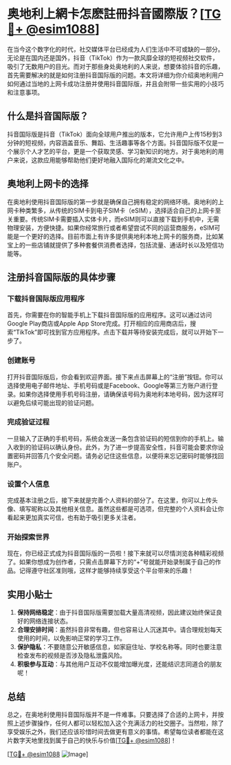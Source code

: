 # 奥地利上網卡怎麽註冊抖音國際版？[[TG💪+ @esim1088](https://t.me/s/esim1088)]

在当今这个数字化的时代，社交媒体平台已经成为人们生活中不可或缺的一部分。无论是在国内还是国外，抖音（TikTok）作为一款风靡全球的短视频社交软件，吸引了无数用户的目光。而对于那些身处奥地利的人来说，想要体验抖音的乐趣，首先需要解决的就是如何注册抖音国际版的问题。本文将详细为你介绍奥地利用户如何通过当地的上网卡成功注册并使用抖音国际版，并且会附带一些实用的小技巧和注意事项。

## 什么是抖音国际版？

抖音国际版是抖音（TikTok）面向全球用户推出的版本，它允许用户上传15秒到3分钟的短视频，内容涵盖音乐、舞蹈、生活趣事等各个方面。抖音国际版不仅是一个展示个人才艺的平台，更是一个获取灵感、学习新知识的地方。对于奥地利的用户来说，这款应用能够帮助他们更好地融入国际化的潮流文化之中。

## 奥地利上网卡的选择

在奥地利使用抖音国际版的第一步就是确保自己拥有稳定的网络环境。奥地利的上网卡种类繁多，从传统的SIM卡到电子SIM卡（eSIM），选择适合自己的上网卡至关重要。传统SIM卡需要插入实体卡片，而eSIM则可以直接下载到手机中，无需物理安装，方便快捷。如果你经常旅行或者希望尝试不同的运营商服务，eSIM可能是一个更好的选择。目前市面上有许多提供奥地利本地上网卡的服务商，比如某宝上的一些店铺就提供了多种套餐供消费者选择，包括流量、通话时长以及短信功能等。

## 注册抖音国际版的具体步骤

### 下载抖音国际版应用程序

首先，你需要在你的智能手机上下载抖音国际版的应用程序。这可以通过访问Google Play商店或Apple App Store完成。打开相应的应用商店后，搜索“TikTok”即可找到官方应用程序。点击下载并等待安装完成后，就可以开始下一步了。

### 创建账号

打开抖音国际版后，你会看到欢迎界面。接下来点击屏幕上的“注册”按钮。你可以选择使用电子邮件地址、手机号码或是Facebook、Google等第三方账户进行登录。如果你选择使用手机号码注册，请确保该号码为奥地利本地号码，因为这样可以避免后续可能出现的验证问题。

### 完成验证过程

一旦输入了正确的手机号码，系统会发送一条包含验证码的短信到你的手机上。输入收到的验证码以确认身份。此外，为了进一步提高安全性，抖音可能会要求你设置密码并回答几个安全问题。请务必记住这些信息，以便将来忘记密码时能够找回账户。

### 设置个人信息

完成基本注册之后，接下来就是完善个人资料的部分了。在这里，你可以上传头像、填写昵称以及其他相关信息。虽然这些都是可选项，但完整的个人资料会让你看起来更加真实可信，也有助于吸引更多关注者。

### 开始探索世界

现在，你已经正式成为抖音国际版的一员啦！接下来就可以尽情浏览各种精彩视频了。如果你想成为创作者，只需点击屏幕下方的“+”号就能开始录制属于自己的作品。记得遵守社区准则哦，这样才能够持续享受这个平台带来的乐趣！

## 实用小贴士

1. **保持网络稳定**：由于抖音国际版需要加载大量高清视频，因此建议始终保证良好的网络连接状态。
2. **合理安排时间**：虽然抖音非常有趣，但也容易让人沉迷其中。请合理规划每天使用的时间，以免影响正常的学习工作。
3. **保护隐私**：不要随意公开敏感信息，如家庭住址、学校名称等。同时也要注意检查发布的视频是否涉及隐私泄露风险。
4. **积极参与互动**：与其他用户互动不仅能增加曝光度，还能结识志同道合的朋友呢！

## 总结

总之，在奥地利使用抖音国际版并不是一件难事。只要选择了合适的上网卡，并按照上述步骤操作，任何人都可以轻松加入这个充满活力的社交圈子。当然啦，除了享受娱乐之外，我们还应该珍惜时间去做更有意义的事情。希望每位读者都能在这片数字天地里找到属于自己的快乐与价值[[TG💪+ @esim1088](https://t.me/s/esim1088)]！

[[TG💪+ @esim1088](https://t.me/s/esim1088) ![Image](https://i.postimg.cc/4NQfJmqS/Snipaste-2025-05-13-00-14-12.png)]